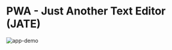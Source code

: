 # PWA - Just Another Text Editor (JATE)

![app-demo](https://user-images.githubusercontent.com/101354032/170621619-839f7514-d2dd-4415-80b7-5437a15c4293.gif)
